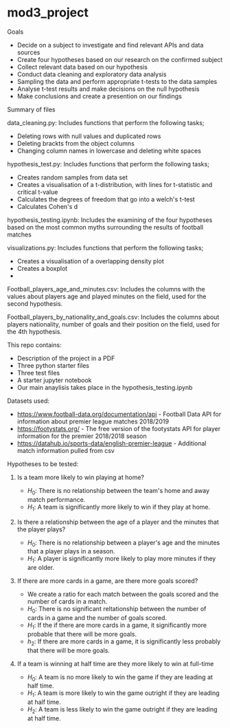 # mod3_project

Goals
* Decide on a subject to investigate and find relevant APIs and data sources
* Create four hypotheses based on our research on the confirmed subject
* Collect relevant data based on our hypothesis
* Conduct data cleaning and exploratory data analysis
* Sampling the data and perform appropriate t-tests to the data samples 
* Analyse t-test results and make decisions on the null hypothesis 
* Make conclusions and create a presention on our findings

Summary of files

data_cleaning.py: Includes functions that perform the following tasks;
* Deleting rows with null values and duplicated rows
* Deleting brackts from the object columns 
* Changing column names in lowercase and deleting white spaces  

hypothesis_test.py: Includes functions that perform the following tasks;
* Creates random samples from data set 
* Creates a visualisation of a t-distribution, with lines for t-statistic and critical t-value
* Calculates the degrees of freedom that go into a welch's t-test
* Calculates Cohen's d 

hypothesis_testing.ipynb: Includes the examining of the four hypotheses based on the most common myths surrounding the results of football matches

visualizations.py: Includes functions that perform the following tasks;
* Creates a visualisation of a overlapping density plot
* Creates a boxplot 
* 

Football_players_age_and_minutes.csv: Includes the columns with the values about players age and played minutes on the field, used for the second hypothesis.

Football_players_by_nationality_and_goals.csv: Includes the columns about players nationality, number of goals and their position on the field, used for the 4th hypothesis.



This repo contains:
* Description of the project in a PDF
* Three python starter files
* Three test files
* A starter jupyter notebook
* Our main anaylisis takes place in the hypothesis_testing.ipynb

Datasets used:
* https://www.football-data.org/documentation/api - Football Data API for information about premier league matches 2018/2019
* https://footystats.org/ - The free version of the footystats API for player information for the premier 2018/2018 season
* https://datahub.io/sports-data/english-premier-league - Additional match information pulled from csv

Hypotheses to be tested:

1. Is a team more likely to win playing at home?
    * $H_0$: There is no relationship between the team's home and away match performance.
    * $H_1$: A team is significantly more likely to win if they play at home.
  
2. Is there a relationship between the age of a player and the minutes that the player plays?
    * $H_0$: There is no relationship between a player's age and the minutes that a player plays in a season.
    * $H_1$: A player is significantly more likely to play more minutes if they are older.

3. If there are more cards in a game, are there more goals scored?
    * We create a ratio for each match between the goals scored and the number of cards in a match.
    * $H_0$: There is no significant reltationship between the number of cards in a game and the number of goals scored. 
    * $H_1$: If the if there are more cards in a game, it significantly more probable that there will be more goals.
    * $h_2$: If there are more cards in a game, it is significantly less probably that there will be more goals. 

4. If a team is winning at half time are they more likely to win at full-time
    * $H_0$: A team is no more likely to win the game if they are leading at half time.
    * $H_1$: A team is more likely to win the game outright if they are leading at half time.
    * $H_2$: A team is less likely to win the game outright if they are leading at half time.
